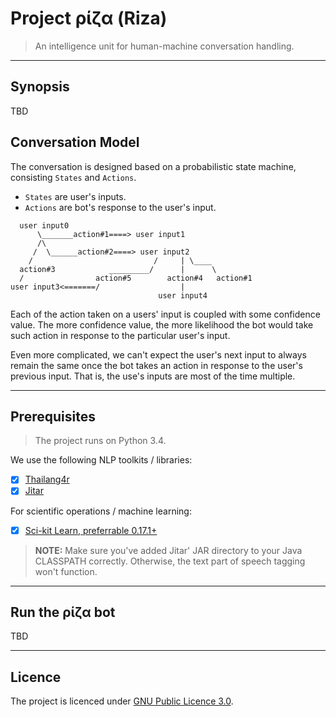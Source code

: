 # Project ρίζα (Riza)

> An intelligence unit for human-machine conversation handling.

---

## Synopsis

TBD

## Conversation Model

The conversation is designed based on a probabilistic 
state machine, consisting `States` and `Actions`.

- `States` are user's inputs.
- `Actions` are bot's response to the user's input.

```
  user input0
      \_______action#1====> user input1
      /\ 
     /  \______action#2====> user input2
    /                           /     | \____
  action#3            _________/      |      \
  /                action#5        action#4   action#1
user input3<=======/                  |
                                 user input4

```

Each of the action taken on a users' input is coupled 
with some confidence value. The more confidence value, 
the more likelihood the bot would take such action 
in response to the particular user's input.

Even more complicated, we can't expect the user's next 
input to always remain the same once the bot takes an action 
in response to the user's previous input. That is, 
the use's inputs are most of the time multiple.

---

## Prerequisites

> The project runs on Python 3.4.

We use  the following NLP toolkits / libraries:

- [x] [Thailang4r](https://github.com/veer66/thailang4r)
- [x] [Jitar](https://github.com/danieldk/jitar)

For scientific operations / machine learning:

- [x] [Sci-kit Learn, preferrable 0.17.1+](http://scikit-learn.org/)


> **NOTE:** Make sure you've added Jitar' JAR directory 
to your Java CLASSPATH correctly. Otherwise, the text part of speech 
tagging won't function.

---

## Run the ρίζα bot

TBD

---

## Licence

The project is licenced under [GNU Public Licence 3.0](http://www.gnu.org/licenses/gpl-3.0.en.html).